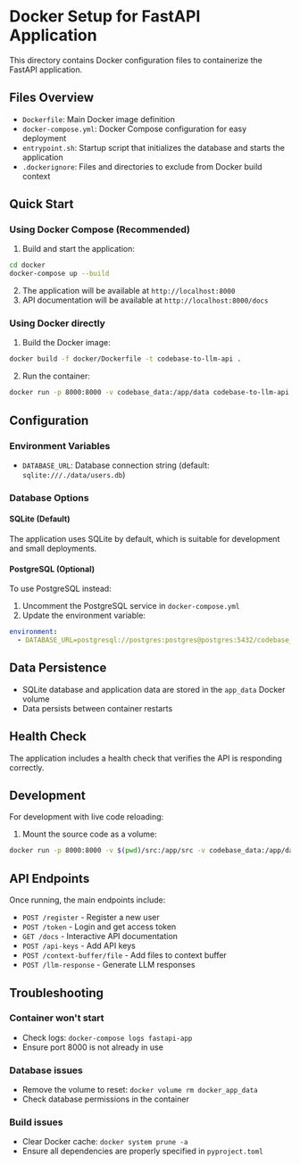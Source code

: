 # Docker Setup for FastAPI Application

This directory contains Docker configuration files to containerize the FastAPI application.

## Files Overview

- `Dockerfile`: Main Docker image definition
- `docker-compose.yml`: Docker Compose configuration for easy deployment
- `entrypoint.sh`: Startup script that initializes the database and starts the application
- `.dockerignore`: Files and directories to exclude from Docker build context

## Quick Start

### Using Docker Compose (Recommended)

1. Build and start the application:
```bash
cd docker
docker-compose up --build
```

2. The application will be available at `http://localhost:8000`
3. API documentation will be available at `http://localhost:8000/docs`

### Using Docker directly

1. Build the Docker image:
```bash
docker build -f docker/Dockerfile -t codebase-to-llm-api .
```

2. Run the container:
```bash
docker run -p 8000:8000 -v codebase_data:/app/data codebase-to-llm-api
```

## Configuration

### Environment Variables

- `DATABASE_URL`: Database connection string (default: `sqlite:///./data/users.db`)

### Database Options

#### SQLite (Default)
The application uses SQLite by default, which is suitable for development and small deployments.

#### PostgreSQL (Optional)
To use PostgreSQL instead:

1. Uncomment the PostgreSQL service in `docker-compose.yml`
2. Update the environment variable:
```yaml
environment:
  - DATABASE_URL=postgresql://postgres:postgres@postgres:5432/codebase_to_llm
```

## Data Persistence

- SQLite database and application data are stored in the `app_data` Docker volume
- Data persists between container restarts

## Health Check

The application includes a health check that verifies the API is responding correctly.

## Development

For development with live code reloading:

1. Mount the source code as a volume:
```bash
docker run -p 8000:8000 -v $(pwd)/src:/app/src -v codebase_data:/app/data codebase-to-llm-api
```

## API Endpoints

Once running, the main endpoints include:

- `POST /register` - Register a new user
- `POST /token` - Login and get access token
- `GET /docs` - Interactive API documentation
- `POST /api-keys` - Add API keys
- `POST /context-buffer/file` - Add files to context buffer
- `POST /llm-response` - Generate LLM responses

## Troubleshooting

### Container won't start
- Check logs: `docker-compose logs fastapi-app`
- Ensure port 8000 is not already in use

### Database issues
- Remove the volume to reset: `docker volume rm docker_app_data`
- Check database permissions in the container

### Build issues
- Clear Docker cache: `docker system prune -a`
- Ensure all dependencies are properly specified in `pyproject.toml`

